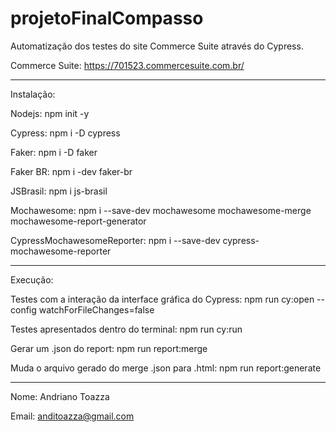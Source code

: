 # projetoFinalCompasso

Automatização dos testes do site Commerce Suite através do Cypress.

Commerce Suite: https://701523.commercesuite.com.br/

--------------------------------------------------------------------------------------------------------------

Instalação:

Nodejs: npm init -y

Cypress: npm i -D cypress 

Faker: npm i -D faker

Faker BR: npm i -dev faker-br

JSBrasil: npm i js-brasil

Mochawesome: npm i --save-dev mochawesome mochawesome-merge mochawesome-report-generator

CypressMochawesomeReporter: npm i --save-dev cypress-mochawesome-reporter

--------------------------------------------------------------------------------------------------------------

Execução:

Testes com a interação da interface gráfica do Cypress: npm run cy:open --config watchForFileChanges=false 

Testes apresentados dentro do terminal: npm run cy:run

Gerar um .json do report: npm run report:merge

Muda o arquivo gerado do merge .json para .html: npm run report:generate

--------------------------------------------------------------------------------------------------------------

Nome: Andriano Toazza

Email: anditoazza@gmail.com